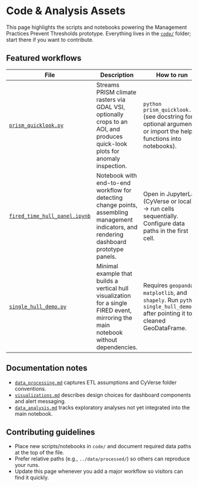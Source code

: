 # Code & Analysis Assets

This page highlights the scripts and notebooks powering the Management Practices Prevent Thresholds prototype. Everything lives in the [`code/`](https://github.com/CU-ESIIL/management-practices-prevent-thresholds-innovation-summit-2025__17/tree/main/code) folder; start there if you want to contribute.

## Featured workflows
| File | Description | How to run |
|------|-------------|------------|
| [`prism_quicklook.py`](https://github.com/CU-ESIIL/management-practices-prevent-thresholds-innovation-summit-2025__17/blob/main/code/prism_quicklook.py) | Streams PRISM climate rasters via GDAL VSI, optionally crops to an AOI, and produces quick-look plots for anomaly inspection. | `python prism_quicklook.py` (see docstring for optional arguments or import the helper functions into notebooks). |
| [`fired_time_hull_panel.ipynb`](https://github.com/CU-ESIIL/management-practices-prevent-thresholds-innovation-summit-2025__17/blob/main/code/fired_time_hull_panel.ipynb) | Notebook with end-to-end workflow for detecting change points, assembling management indicators, and rendering dashboard prototype panels. | Open in JupyterLab (CyVerse or local) → run cells sequentially. Configure data paths in the first cell. |
| [`single_hull_demo.py`](https://github.com/CU-ESIIL/management-practices-prevent-thresholds-innovation-summit-2025__17/blob/main/code/single_hull_demo.py) | Minimal example that builds a vertical hull visualization for a single FIRED event, mirroring the main notebook without dependencies. | Requires `geopandas`, `matplotlib`, and `shapely`. Run `python single_hull_demo.py` after pointing it to a cleaned GeoDataFrame. |

## Documentation notes
- [`data_processing.md`](https://github.com/CU-ESIIL/management-practices-prevent-thresholds-innovation-summit-2025__17/blob/main/code/data_processing.md) captures ETL assumptions and CyVerse folder conventions.
- [`visualizations.md`](https://github.com/CU-ESIIL/management-practices-prevent-thresholds-innovation-summit-2025__17/blob/main/code/visualizations.md) describes design choices for dashboard components and alert messaging.
- [`data_analysis.md`](https://github.com/CU-ESIIL/management-practices-prevent-thresholds-innovation-summit-2025__17/blob/main/code/data_analysis.md) tracks exploratory analyses not yet integrated into the main notebook.

## Contributing guidelines
- Place new scripts/notebooks in `code/` and document required data paths at the top of the file.
- Prefer relative paths (e.g., `../data/processed/`) so others can reproduce your runs.
- Update this page whenever you add a major workflow so visitors can find it quickly.
